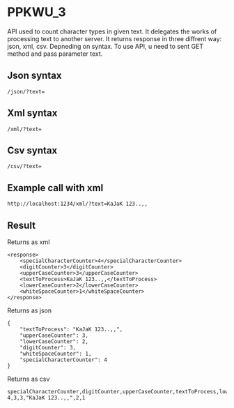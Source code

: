 # PPKWU_3
API used to count character types in given text. It delegates the works of processing text to another server.
It returns response in three diffrent way: json, xml, csv. Depneding on syntax.
To use API, u need to sent GET method and pass parameter text.

## Json syntax
```
/json/?text=
```
## Xml syntax
```
/xml/?text=
```
## Csv syntax
```
/csv/?text=
```

## Example call with xml
```
http://localhost:1234/xml/?text=KaJaK 123..,,
```
## Result
Returns as xml
```
<response>
    <specialCharacterCounter>4</specialCharacterCounter>
    <digitCounter>3</digitCounter>
    <upperCaseCounter>3</upperCaseCounter>
    <textToProcess>KaJaK 123..,,</textToProcess>
    <lowerCaseCounter>2</lowerCaseCounter>
    <whiteSpaceCounter>1</whiteSpaceCounter>
</response>
```
Returns as json
```
{
    "textToProcess": "KaJaK 123..,,",
    "upperCaseCounter": 3,
    "lowerCaseCounter": 2,
    "digitCounter": 3,
    "whiteSpaceCounter": 1,
    "specialCharacterCounter": 4
}
```
Returns as csv
```
specialCharacterCounter,digitCounter,upperCaseCounter,textToProcess,lowerCaseCounter,whiteSpaceCounter
4,3,3,"KaJaK 123..,,",2,1
```
